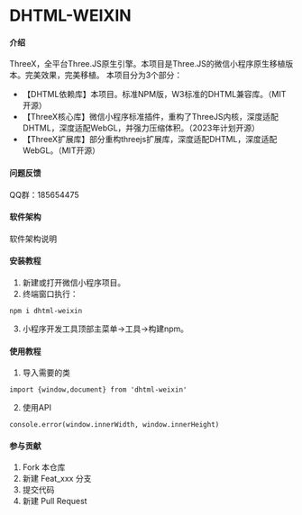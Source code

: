 # DHTML-WEIXIN

#### 介绍
ThreeX，全平台Three.JS原生引擎。本项目是Three.JS的微信小程序原生移植版本。完美效果，完美移植。
本项目分为3个部分：

- 【DHTML依赖库】本项目。标准NPM版，W3标准的DHTML兼容库。（MIT开源）
- 【ThreeX核心库】微信小程序标准插件，重构了ThreeJS内核，深度适配DHTML，深度适配WebGL，并强力压缩体积。（2023年计划开源）
- 【ThreeX扩展库】部分重构threejs扩展库，深度适配DHTML，深度适配WebGL。（MIT开源）


#### 问题反馈
QQ群：185654475

#### 软件架构
软件架构说明


#### 安装教程

1. 新建或打开微信小程序项目。
2. 终端窗口执行：

```
npm i dhtml-weixin
```

3. 小程序开发工具顶部主菜单->工具->构建npm。

#### 使用教程
1. 导入需要的类

```
import {window,document} from 'dhtml-weixin'
```

2. 使用API

```
console.error(window.innerWidth, window.innerHeight)
```



#### 参与贡献

1.  Fork 本仓库
2.  新建 Feat_xxx 分支
3.  提交代码
4.  新建 Pull Request
